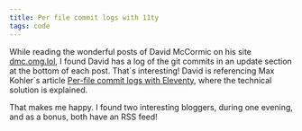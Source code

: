 ```yaml
---
title: Per file commit logs with 11ty
tags: code
---
```

While reading the wonderful posts of David McCormic on his site [dmc.omg.lol](https://dmc.omg.lol/posts/), I found David has a log of the git commits in an update section at the bottom of each post. That´s interesting! David is referencing Max Kohler´s article [Per-file commit logs with Eleventy](https://www.maxkohler.com/posts/per-file-commit-history-with-eleventy/), where the technical solution is explained. 

That makes me happy. I found two interesting bloggers, during one evening, and as a bonus, both have an RSS feed!